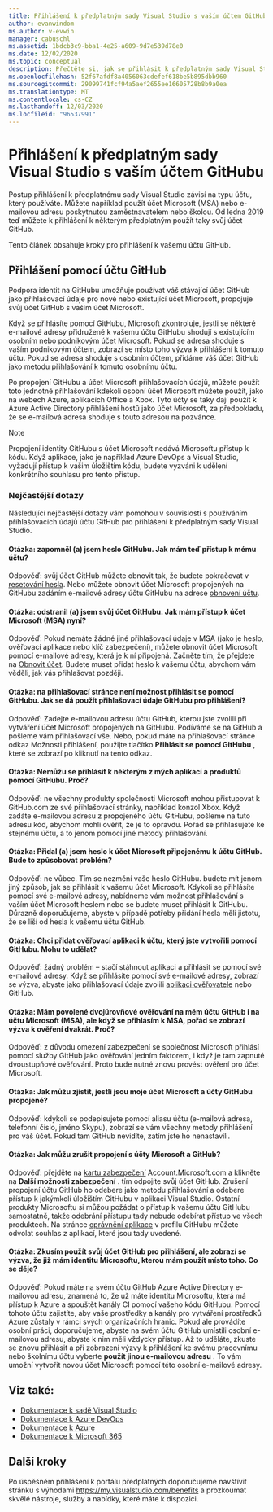 ```yaml
---
title: Přihlášení k předplatným sady Visual Studio s vaším účtem GitHubu | Microsoft Docs
author: evanwindom
ms.author: v-evwin
manager: cabuschl
ms.assetid: 1bdcb3c9-bba1-4e25-a609-9d7e539d78e0
ms.date: 12/02/2020
ms.topic: conceptual
description: Přečtěte si, jak se přihlásit k předplatným sady Visual Studio s vaším účtem GitHub.
ms.openlocfilehash: 52f67afdf8a4056063cdefef618be5b895dbb960
ms.sourcegitcommit: 29099741fcf94a5aef2655ee16605728b8b9a0ea
ms.translationtype: MT
ms.contentlocale: cs-CZ
ms.lasthandoff: 12/03/2020
ms.locfileid: "96537991"
---
```

# <a name="signing-in-to-visual-studio-subscriptions-with-your-github-account"></a>Přihlášení k předplatným sady Visual Studio s vaším účtem GitHubu 

Postup přihlášení k předplatnému sady Visual Studio závisí na typu účtu, který používáte. Můžete například použít účet Microsoft (MSA) nebo e-mailovou adresu poskytnutou zaměstnavatelem nebo školou. Od ledna 2019 teď můžete k přihlášení k některým předplatným použít taky svůj účet GitHub. 

Tento článek obsahuje kroky pro přihlášení k vašemu účtu GitHub.

## <a name="signing-in-with-your-github-account"></a>Přihlášení pomocí účtu GitHub

Podpora identit na GitHubu umožňuje používat váš stávající účet GitHub jako přihlašovací údaje pro nové nebo existující účet Microsoft, propojuje svůj účet GitHub s vaším účet Microsoft. 

Když se přihlásíte pomocí GitHubu, Microsoft zkontroluje, jestli se některé e-mailové adresy přidružené k vašemu účtu GitHubu shodují s existujícím osobním nebo podnikovým účet Microsoft. Pokud se adresa shoduje s vaším podnikovým účtem, zobrazí se místo toho výzva k přihlášení k tomuto účtu. Pokud se adresa shoduje s osobním účtem, přidáme váš účet GitHub jako metodu přihlašování k tomuto osobnímu účtu.

Po propojení GitHubu a účet Microsoft přihlašovacích údajů, můžete použít toto jednotné přihlašování kdekoli osobní účet Microsoft můžete použít, jako na webech Azure, aplikacích Office a Xbox. Tyto účty se taky dají použít k Azure Active Directory přihlášení hostů jako účet Microsoft, za předpokladu, že se e-mailová adresa shoduje s touto adresou na pozvánce.

> [!NOTE]
> Propojení identity GitHubu s účet Microsoft nedává Microsoftu přístup k kódu. Když aplikace, jako je například Azure DevOps a Visual Studio, vyžadují přístup k vašim úložištím kódu, budete vyzváni k udělení konkrétního souhlasu pro tento přístup. 

### <a name="frequently-asked-questions"></a>Nejčastější dotazy
Následující nejčastější dotazy vám pomohou v souvislosti s používáním přihlašovacích údajů účtu GitHub pro přihlášení k předplatným sady Visual Studio.

#### <a name="q-i-forgot-my-github-password--how-can-i-access-my-account-now"></a>Otázka: zapomněl (a) jsem heslo GitHubu.  Jak mám teď přístup k mému účtu?
Odpověď: svůj účet GitHub můžete obnovit tak, že budete pokračovat v [resetování hesla](https://github.com/password_reset). Nebo můžete obnovit účet Microsoft propojených na GitHubu zadáním e-mailové adresy účtu GitHubu na adrese [obnovení účtu](https://account.live.com/password/reset).

#### <a name="q-i-deleted-my-github-account--how-can-i-access-my-microsoft-account-msa-now"></a>Otázka: odstranil (a) jsem svůj účet GitHubu.  Jak mám přístup k účet Microsoft (MSA) nyní?
Odpověď: Pokud nemáte žádné jiné přihlašovací údaje v MSA (jako je heslo, ověřovací aplikace nebo klíč zabezpečení), můžete obnovit účet Microsoft pomocí e-mailové adresy, která je k ní připojená. Začněte tím, že přejdete na [Obnovit účet](https://account.live.com/password/reset). Budete muset přidat heslo k vašemu účtu, abychom vám věděli, jak vás přihlašovat později. 

#### <a name="q-theres-no-sign-in-with-github-option-on-the-sign-in-page--how-can-i-use-my-github-credentials-to-sign-in"></a>Otázka: na přihlašovací stránce není možnost přihlásit se pomocí GitHubu.  Jak se dá použít přihlašovací údaje GitHubu pro přihlášení?
Odpověď: Zadejte e-mailovou adresu účtu GitHub, kterou jste zvolili při vytváření účet Microsoft propojených na GitHubu. Podíváme se na GitHub a pošleme vám přihlašovací vše. Nebo, pokud máte na přihlašovací stránce odkaz Možnosti přihlášení, použijte tlačítko **Přihlásit se pomocí GitHubu** , které se zobrazí po kliknutí na tento odkaz. 

#### <a name="q-i-cant-sign-in-to-some-of-my-apps-and-products-with-github--why"></a>Otázka: Nemůžu se přihlásit k některým z mých aplikací a produktů pomocí GitHubu.  Proč?
Odpověď: ne všechny produkty společnosti Microsoft mohou přistupovat k GitHub.com ze své přihlašovací stránky, například konzol Xbox. Když zadáte e-mailovou adresu z propojeného účtu GitHubu, pošleme na tuto adresu kód, abychom mohli ověřit, že je to opravdu. Pořád se přihlašujete ke stejnému účtu, a to jenom pomocí jiné metody přihlašování. 

#### <a name="q--ive-added-a-password-to-the-microsoft-account-i-have-linked-to-my-github-account--will-that-cause-a-problem"></a>Otázka: Přidal (a) jsem heslo k účet Microsoft připojenému k účtu GitHub.  Bude to způsobovat problém?
Odpověď: ne vůbec. Tím se nezmění vaše heslo GitHubu. budete mít jenom jiný způsob, jak se přihlásit k vašemu účet Microsoft. Kdykoli se přihlásíte pomocí své e-mailové adresy, nabídneme vám možnost přihlašování s vaším účet Microsoft heslem nebo se budete muset přihlásit k GitHubu. Důrazně doporučujeme, abyste v případě potřeby přidání hesla měli jistotu, že se liší od hesla k vašemu účtu GitHub.

#### <a name="q-i-want-to-add-the-authenticator-app-to-the-account-i-created-using-github--can-i-do-that"></a>Otázka: Chci přidat ověřovací aplikaci k účtu, který jste vytvořili pomocí GitHubu.  Mohu to udělat?
Odpověď: žádný problém – stačí stáhnout aplikaci a přihlásit se pomocí své e-mailové adresy. Když se přihlásíte pomocí své e-mailové adresy, zobrazí se výzva, abyste jako přihlašovací údaje zvolili [aplikaci ověřovatele](https://www.microsoft.com/p/microsoft-authenticator/9nblgggzmcj6) nebo GitHub.

#### <a name="q-ive-enabled-two-factor-authentication-on-both-my-github-and-microsoft-accounts-msa-but-when-i-sign-in-to-my-msa-im-still-asked-to-authenticate-twice--why"></a>Otázka: Mám povolené dvojúrovňové ověřování na mém účtu GitHub i na účtu Microsoft (MSA), ale když se přihlásím k MSA, pořád se zobrazí výzva k ověření dvakrát.  Proč?
Odpověď: z důvodu omezení zabezpečení se společnost Microsoft přihlásí pomocí služby GitHub jako ověřování jedním faktorem, i když je tam zapnuté dvoustupňové ověřování. Proto bude nutné znovu provést ověření pro účet Microsoft. 

#### <a name="q--how-can-i-tell-if-my-microsoft-account-and-github-accounts-are-linked"></a>Otázka: Jak můžu zjistit, jestli jsou moje účet Microsoft a účty GitHubu propojené?
Odpověď: kdykoli se podepisujete pomocí aliasu účtu (e-mailová adresa, telefonní číslo, jméno Skypu), zobrazí se vám všechny metody přihlášení pro váš účet. Pokud tam GitHub nevidíte, zatím jste ho nenastavili.

#### <a name="q--how-can-i-unlink-my-microsoft-and-github-accounts"></a>Otázka: Jak můžu zrušit propojení s účty Microsoft a GitHub? 
Odpověď: přejděte na [kartu zabezpečení](https://account.microsoft.com/security) Account.Microsoft.com a klikněte na **Další možnosti zabezpečení** . tím odpojíte svůj účet GitHub. Zrušení propojení účtu GitHub ho odebere jako metodu přihlašování a odebere přístup k jakýmkoli úložištím GitHubu v aplikaci Visual Studio. Ostatní produkty Microsoftu si můžou požádat o přístup k vašemu účtu GitHubu samostatně, takže odebrání přístupu tady nebude odebírat přístup ve všech produktech. Na stránce [oprávnění aplikace](https://github.com/settings/applications) v profilu GitHubu můžete odvolat souhlas z aplikací, které jsou tady uvedené.

#### <a name="q--i-try-to-use-my-github-account-to-sign-in-but-im-prompted-that-i-already-have-a-microsoft-identity-that-i-should-use-instead--whats-happening"></a>Otázka: Zkusím použít svůj účet GitHub pro přihlášení, ale zobrazí se výzva, že již mám identitu Microsoftu, kterou mám použít místo toho.  Co se děje?
Odpověď: Pokud máte na svém účtu GitHub Azure Active Directory e-mailovou adresu, znamená to, že už máte identitu Microsoftu, která má přístup k Azure a spouštět kanály CI pomocí vašeho kódu GitHubu. Pomocí tohoto účtu zajistíte, aby vaše prostředky a kanály pro vytváření prostředků Azure zůstaly v rámci svých organizačních hranic. Pokud ale provádíte osobní práci, doporučujeme, abyste na svém účtu GitHub umístili osobní e-mailovou adresu, abyste k nim měli vždycky přístup. Až to uděláte, zkuste se znovu přihlásit a při zobrazení výzvy k přihlášení ke svému pracovnímu nebo školnímu účtu vyberte **použít jinou e-mailovou adresu** . To vám umožní vytvořit novou účet Microsoft pomocí této osobní e-mailové adresy.

## <a name="see-also"></a>Viz také:
- [Dokumentace k sadě Visual Studio](/visualstudio/)
- [Dokumentace k Azure DevOps](/azure/devops/)
- [Dokumentace k Azure](/azure/)
- [Dokumentace k Microsoft 365](/microsoft-365/)

## <a name="next-steps"></a>Další kroky
Po úspěšném přihlášení k portálu předplatných doporučujeme navštívit stránku s výhodami https://my.visualstudio.com/benefits a prozkoumat skvělé nástroje, služby a nabídky, které máte k dispozici.
